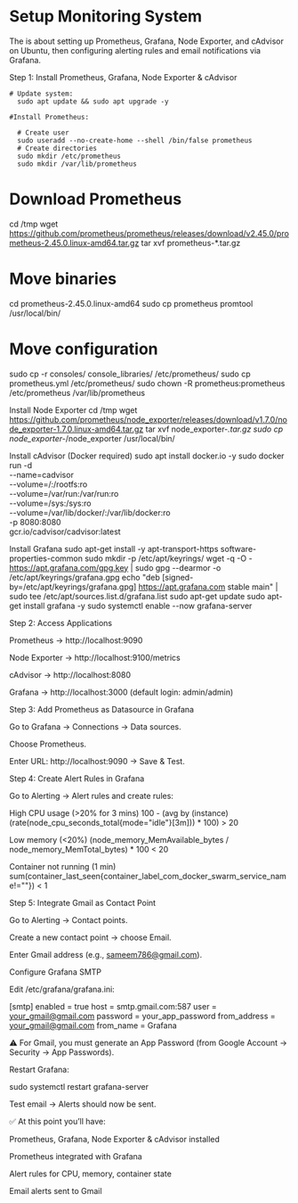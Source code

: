 # Setup Monitoring System
The is about setting up Prometheus, Grafana, Node Exporter, and cAdvisor on Ubuntu, then configuring alerting rules and email notifications via Grafana.


Step 1: Install Prometheus, Grafana, Node Exporter & cAdvisor 

    # Update system:
      sudo apt update && sudo apt upgrade -y
      
    #Install Prometheus:
    
      # Create user
      sudo useradd --no-create-home --shell /bin/false prometheus  
      # Create directories
      sudo mkdir /etc/prometheus
      sudo mkdir /var/lib/prometheus
  
  # Download Prometheus
  cd /tmp
  wget https://github.com/prometheus/prometheus/releases/download/v2.45.0/prometheus-2.45.0.linux-amd64.tar.gz
  tar xvf prometheus-*.tar.gz
  
  # Move binaries
  cd prometheus-2.45.0.linux-amd64
  sudo cp prometheus promtool /usr/local/bin/
  
  # Move configuration
  sudo cp -r consoles/ console_libraries/ /etc/prometheus/
  sudo cp prometheus.yml /etc/prometheus/
  sudo chown -R prometheus:prometheus /etc/prometheus /var/lib/prometheus
  
  Install Node Exporter
  cd /tmp
  wget https://github.com/prometheus/node_exporter/releases/download/v1.7.0/node_exporter-1.7.0.linux-amd64.tar.gz
  tar xvf node_exporter-*.tar.gz
  sudo cp node_exporter-*/node_exporter /usr/local/bin/
  
  Install cAdvisor (Docker required)
  sudo apt install docker.io -y
  sudo docker run -d \
    --name=cadvisor \
    --volume=/:/rootfs:ro \
    --volume=/var/run:/var/run:ro \
    --volume=/sys:/sys:ro \
    --volume=/var/lib/docker/:/var/lib/docker:ro \
    -p 8080:8080 \
    gcr.io/cadvisor/cadvisor:latest
  
  Install Grafana
  sudo apt-get install -y apt-transport-https software-properties-common
  sudo mkdir -p /etc/apt/keyrings/
  wget -q -O - https://apt.grafana.com/gpg.key | sudo gpg --dearmor -o /etc/apt/keyrings/grafana.gpg
  echo "deb [signed-by=/etc/apt/keyrings/grafana.gpg] https://apt.grafana.com stable main" | sudo tee /etc/apt/sources.list.d/grafana.list
  sudo apt-get update
  sudo apt-get install grafana -y
  sudo systemctl enable --now grafana-server

Step 2: Access Applications

Prometheus → http://localhost:9090

Node Exporter → http://localhost:9100/metrics

cAdvisor → http://localhost:8080

Grafana → http://localhost:3000
 (default login: admin/admin)

Step 3: Add Prometheus as Datasource in Grafana

Go to Grafana → Connections → Data sources.

Choose Prometheus.

Enter URL: http://localhost:9090 → Save & Test.

Step 4: Create Alert Rules in Grafana

Go to Alerting → Alert rules and create rules:

High CPU usage (>20% for 3 mins)
100 - (avg by (instance) (rate(node_cpu_seconds_total{mode="idle"}[3m])) * 100) > 20

Low memory (<20%)
(node_memory_MemAvailable_bytes / node_memory_MemTotal_bytes) * 100 < 20

Container not running (1 min)
sum(container_last_seen{container_label_com_docker_swarm_service_name!=""}) < 1

Step 5: Integrate Gmail as Contact Point

Go to Alerting → Contact points.

Create a new contact point → choose Email.

Enter Gmail address (e.g., sameem786@gmail.com).

Configure Grafana SMTP

Edit /etc/grafana/grafana.ini:

[smtp]
enabled = true
host = smtp.gmail.com:587
user = your_gmail@gmail.com
password = your_app_password
from_address = your_gmail@gmail.com
from_name = Grafana


⚠️ For Gmail, you must generate an App Password (from Google Account → Security → App Passwords).

Restart Grafana:

sudo systemctl restart grafana-server


Test email → Alerts should now be sent.

✅ At this point you’ll have:

Prometheus, Grafana, Node Exporter & cAdvisor installed

Prometheus integrated with Grafana

Alert rules for CPU, memory, container state

Email alerts sent to Gmail
